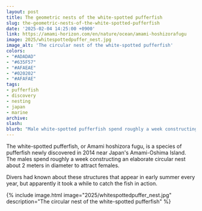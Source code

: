```yaml
---
layout: post
title: The geometric nests of the white-spotted pufferfish
slug: the-geometric-nests-of-the-white-spotted-pufferfish
date: '2025-02-04 14:25:00 +0900'
link: https://amami-horizon.com/en/nature/ocean/amami-hoshizorafugu
image: 2025/whitespottedpuffer_nest.jpg
image_alt: 'The circular nest of the white-spotted pufferfish'
colors:
- "#ADADAD"
- "#635F57"
- "#AFAEAE"
- "#020202"
- "#AFAFAE"
tags:
- pufferfish
- discovery
- nesting
- japan
- marine
archive:
slash:
blurb: "Male white-spotted pufferfish spend roughly a week constructing an elaborate circular nest about 2 meters in diameter to attract females."
---
```


The white-spotted pufferfish, or Amami hoshizora fugu, is a species of pufferfish newly discovered in 2014 near Japan's Amami-Oshima Island. The males spend roughly a week constructing an elaborate circular nest about 2 meters in diameter to attract females. 

Divers had known about these structures that appear in early summer every year, but apparently it took a while to catch the fish in action. 

{% include image.html image="2025/whitespottedpuffer_nest.jpg" description="The circular nest of the white-spotted pufferfish" %}
